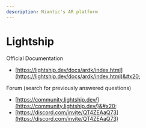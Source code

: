 ```yaml
---
description: Niantic's AR platform
---
```


# Lightship

Official Documentation&#x20;

* [ ](https://lightship.dev/docs/ardk/index.html)[https://lightship.dev/docs/ardk/index.html](https://lightship.dev/docs/ardk/index.html)&#x20;

Forum (search for previously answered questions)

* &#x20;[https://community.lightship.dev/](https://community.lightship.dev/)&#x20;
* [https://discord.com/invite/QT4ZEAaQ73](https://discord.com/invite/QT4ZEAaQ73)
